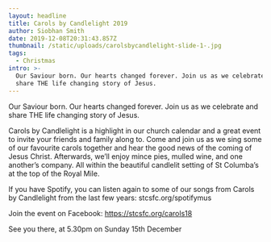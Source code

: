 ```yaml
---
layout: headline
title: Carols by Candlelight 2019
author: Siobhan Smith
date: 2019-12-08T20:31:43.857Z
thumbnail: /static/uploads/carolsbycandlelight-slide-1-.jpg
tags:
  - Christmas
intro: >-
  Our Saviour born. Our hearts changed forever. Join us as we celebrate and
  share THE life changing story of Jesus.
---
```

Our Saviour born. Our hearts changed forever. Join us as we celebrate and share THE life changing story of Jesus. 

Carols by Candlelight is a highlight in our church calendar and a great event to invite your friends and family along to. Come and join us as we sing some of our favourite carols together and hear the good news of the coming of Jesus Christ. Afterwards, we’ll enjoy mince pies, mulled wine, and one another’s company. All within the beautiful candlelit setting of St Columba’s at the top of the Royal Mile. 

If you have Spotify, you can listen again to some of our songs from Carols by Candlelight from the last few years: stcsfc.org/spotifymus

Join the event on Facebook: https://stcsfc.org/carols18

See you there, at 5.30pm on Sunday 15th December
